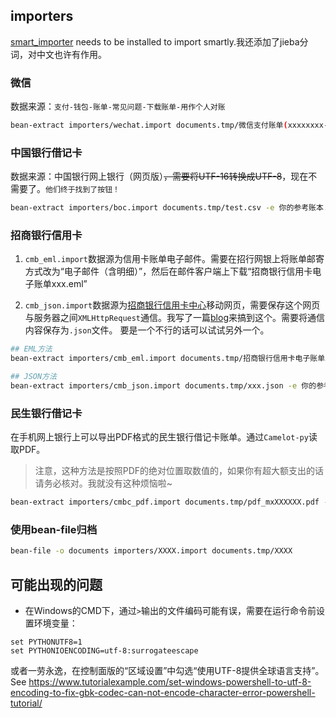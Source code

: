## importers

[smart_importer](https://github.com/beancount/smart_importer) needs to be installed to import smartly.我还添加了jieba分词，对中文也许有作用。

### 微信

数据来源：`支付-钱包-账单-常见问题-下载账单-用作个人对账`

```bash
bean-extract importers/wechat.import documents.tmp/微信支付账单(xxxxxxxx-xxxxxxxx).csv -e 你的参考账本.bean> test.bean 
```

### 中国银行借记卡

数据来源：中国银行网上银行（网页版）~~，需要将UTF-16转换成UTF-8~~，现在不需要了。`他们终于找到了按钮！`

```bash
bean-extract importers/boc.import documents.tmp/test.csv -e 你的参考账本.bean> test.bean
```
### 招商银行信用卡

1. `cmb_eml.import`数据源为信用卡账单电子邮件。需要在招行网银上将账单邮寄方式改为“电子邮件（含明细）”，然后在邮件客户端上下载“招商银行信用卡电子账单xxx.eml”

2. `cmb_json.import`数据源为[招商银行信用卡中心](https://xyk.cmbchina.com/credit-express/bill)移动网页，需要保存这个网页与服务器之间`XMLHttpRequest`通信。我写了一篇[blog](https://blog.heysh.xyz/2022/01/21/new-method-to-get-cmb-bill/)来搞到这个。需要将通信内容保存为`.json`文件。
要是一个不行的话可以试试另外一个。

```bash
## EML方法
bean-extract importers/cmb_eml.import documents.tmp/招商银行信用卡电子账单xxx.eml -e 你的参考账本.bean> test.bean

## JSON方法
bean-extract importers/cmb_json.import documents.tmp/xxx.json -e 你的参考账本.bean > test.bean
```

### 民生银行借记卡

在手机网上银行上可以导出PDF格式的民生银行借记卡账单。通过`Camelot-py`读取PDF。

>注意，这种方法是按照PDF的绝对位置取数值的，如果你有超大额支出的话请务必核对。我就没有这种烦恼啦~

```bash
bean-extract importers/cmbc_pdf.import documents.tmp/pdf_mxXXXXXX.pdf -e 你的参考账本.bean> test.bean
```

### 使用bean-file归档

```bash
bean-file -o documents importers/XXXX.import documents.tmp/XXXX 
```

## 可能出现的问题

- 在Windows的CMD下，通过`>`输出的文件编码可能有误，需要在运行命令前设置环境变量：

```CMD
set PYTHONUTF8=1
set PYTHONIOENCODING=utf-8:surrogateescape
```

或者一劳永逸，在控制面版的“区域设置”中勾选“使用UTF-8提供全球语言支持”。See https://www.tutorialexample.com/set-windows-powershell-to-utf-8-encoding-to-fix-gbk-codec-can-not-encode-character-error-powershell-tutorial/
